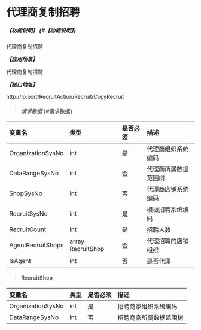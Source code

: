 # 代理商复制招聘
##### _【功能说明】_ {#【功能说明】}

代理商复制招聘


_**【应用场景】**_

代理商复制招聘


_**【接口地址】**_

http://ip:port/RecruitAction/Recruit/CopyRecruit

> #### _请求数据_ {#请求数据}

| 变量名 | 类型 | 是否必须 | 描述 |
| :--- | :--- | :--- | :--- |
| OrganizationSysNo | int | 是 | 代理商组织系统编码 |
| DataRangeSysNo | int | 否 | 代理商所属数据范围树 |
| ShopSysNo | int | 否 | 代理商店铺系统编码 |
| RecruitSysNo | int | 是 | 模板招聘系统编码|
| RecruitCount | int | 是 | 招聘人数 |
| AgentRecruitShops| array RecruitShop | 否 |代理招聘的店铺组织 |
| IsAgent| int | 否 | 是否代理|



> #### RecruitShop

| 变量名 | 类型 | 是否必须 | 描述 |
| :--- | :--- | :--- | :--- |
| OrganizationSysNo | int | 是 | 招聘商家组织系统编码 |
| DataRangeSysNo | int | 否 | 招聘商家所属数据范围树 |










